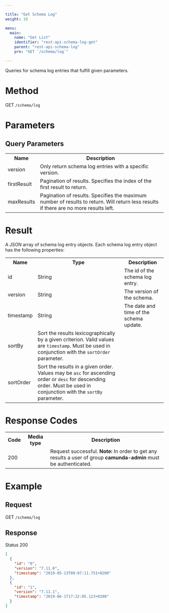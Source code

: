 ```yaml
---

title: "Get Schema Log"
weight: 10

menu:
  main:
    name: "Get List"
    identifier: "rest-api-schema-log-get"
    parent: "rest-api-schema-log"
    pre: "GET `/schema/log`"

---
```


Queries for schema log entries that fulfill given parameters.

# Method

GET `/schema/log`

# Parameters

## Query Parameters

<table class="table table-striped">
  <tr>
    <th>Name</th>
    <th>Description</th>
  </tr>
  <tr>
    <td>version</td>
    <td>Only return schema log entries with a specific version.</td>
  </tr>
  <tr>
    <td>firstResult</td>
    <td>Pagination of results. Specifies the index of the first result to return.</td>
  </tr>
  <tr>
    <td>maxResults</td>
    <td>Pagination of results. Specifies the maximum number of results to return. Will return less results if there are no more results left.</td>
  </tr>
</table>


# Result

A JSON array of schema log entry objects.
Each schema log entry object has the following properties:

<table class="table table-striped">
  <tr>
    <th>Name</th>
    <th>Type</th>
    <th>Description</th>
  </tr>
  <tr>
    <td>id</td>
    <td>String</td>
    <td>The id of the schema log entry.</td>
  </tr>
  <tr>
    <td>version</td>
    <td>String</td>
    <td>The version of the schema.</td>
  </tr>
  <tr>
    <td>timestamp</td>
    <td>String</td>
    <td>The date and time of the schema update.</td>
  </tr>
  <tr>
    <td>sortBy</td>
    <td>Sort the results lexicographically by a given criterion. Valid values are
    <code>timestamp</code>.
    Must be used in conjunction with the <code>sortOrder</code> parameter.</td>
  </tr>
  <tr>
    <td>sortOrder</td>
    <td>Sort the results in a given order. Values may be <code>asc</code> for ascending order or <code>desc</code> for descending order.
    Must be used in conjunction with the <code>sortBy</code> parameter.</td>
  </tr>
</table>


# Response Codes

<table class="table table-striped">
  <tr>
    <th>Code</th>
    <th>Media type</th>
    <th>Description</th>
  </tr>
  <tr>
    <td>200</td>
    <td></td>
    <td>Request successful. <b>Note:</b> In order to get any results a user of group <b>camunda-admin</b> must be authenticated.</td>
  </tr>
</table>


# Example

## Request

GET `/schema/log`

## Response

Status 200

```json
[
  {
    "id": "0",
    "version": "7.11.0",
    "timestamp": "2019-05-13T09:07:11.751+0200"
  },
  {
    "id": "1",
    "version": "7.11.1",
    "timestamp": "2019-06-1T17:22:05.123+0200"
  }
]
```
